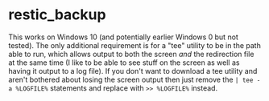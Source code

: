 # restic_backup

This works on Windows 10 (and potentially earlier Windows 0 but not tested). The only additional requirement is for a "tee" utility to be in the path able to run, which allows output to both the screen *and* the redirection file at the same time (I like to be able to see stuff on the screen as well as having it output to a log file). If you don't want to download a tee utility and aren't bothered about losing the screen output then just remove the `| tee -a %LOGFILE%` statements and replace with `>> %LOGFILE%` instead.